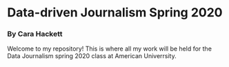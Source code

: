 # Data-driven Journalism Spring 2020
### By Cara Hackett
Welcome to my repository! This is where all my work will be held for the Data Journalism spring 2020 class at American Univerrsity. 
